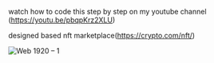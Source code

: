 

watch how to code this step by step on my youtube channel (https://youtu.be/pbqpKrz2XLU)

designed based nft marketplace(https://crypto.com/nft/)

![Web 1920 – 1](https://user-images.githubusercontent.com/19800339/153836005-d2a95aa2-da87-4eca-93ca-470f16e02e22.png)
